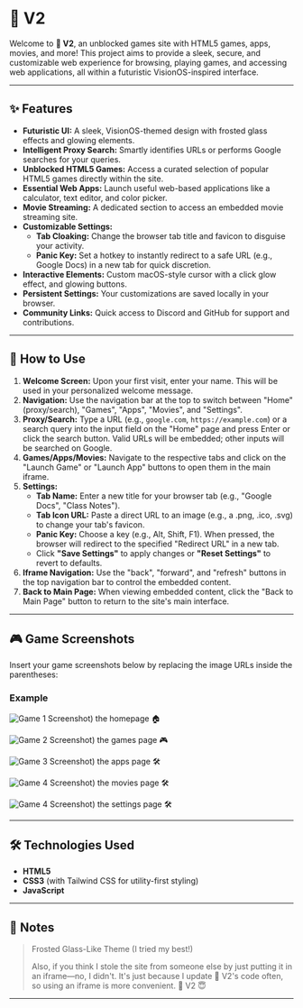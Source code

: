 # 🍔 V2

Welcome to **🍔 V2**, an unblocked games site with HTML5 games, apps, movies, and more! This project aims to provide a sleek, secure, and customizable web experience for browsing, playing games, and accessing web applications, all within a futuristic VisionOS-inspired interface.

---

## ✨ Features

- **Futuristic UI:** A sleek, VisionOS-themed design with frosted glass effects and glowing elements.
- **Intelligent Proxy Search:** Smartly identifies URLs or performs Google searches for your queries.
- **Unblocked HTML5 Games:** Access a curated selection of popular HTML5 games directly within the site.
- **Essential Web Apps:** Launch useful web-based applications like a calculator, text editor, and color picker.
- **Movie Streaming:** A dedicated section to access an embedded movie streaming site.
- **Customizable Settings:**
  - **Tab Cloaking:** Change the browser tab title and favicon to disguise your activity.
  - **Panic Key:** Set a hotkey to instantly redirect to a safe URL (e.g., Google Docs) in a new tab for quick discretion.
- **Interactive Elements:** Custom macOS-style cursor with a click glow effect, and glowing buttons.
- **Persistent Settings:** Your customizations are saved locally in your browser.
- **Community Links:** Quick access to Discord and GitHub for support and contributions.

---

## 🚀 How to Use

1. **Welcome Screen:** Upon your first visit, enter your name. This will be used in your personalized welcome message.
2. **Navigation:** Use the navigation bar at the top to switch between "Home" (proxy/search), "Games", "Apps", "Movies", and "Settings".
3. **Proxy/Search:** Type a URL (e.g., `google.com`, `https://example.com`) or a search query into the input field on the "Home" page and press Enter or click the search button. Valid URLs will be embedded; other inputs will be searched on Google.
4. **Games/Apps/Movies:** Navigate to the respective tabs and click on the "Launch Game" or "Launch App" buttons to open them in the main iframe.
5. **Settings:**
    - **Tab Name:** Enter a new title for your browser tab (e.g., "Google Docs", "Class Notes").
    - **Tab Icon URL:** Paste a direct URL to an image (e.g., a .png, .ico, .svg) to change your tab's favicon.
    - **Panic Key:** Choose a key (e.g., Alt, Shift, F1). When pressed, the browser will redirect to the specified "Redirect URL" in a new tab.
    - Click **"Save Settings"** to apply changes or **"Reset Settings"** to revert to defaults.
6. **Iframe Navigation:** Use the "back", "forward", and "refresh" buttons in the top navigation bar to control the embedded content.
7. **Back to Main Page:** When viewing embedded content, click the "Back to Main Page" button to return to the site's main interface.

---

## 🎮 Game Screenshots

Insert your game screenshots below by replacing the image URLs inside the parentheses:

### Example

![Game 1 Screenshot](https://files.catbox.moe/8qth2d.png))
the homepage 🏠

![Game 2 Screenshot](https://files.catbox.moe/j25mc1.png))
the games page 🎮

![Game 3 Screenshot](https://files.catbox.moe/tiz94u.png))
the apps page 🛠️

![Game 4 Screenshot](https://files.catbox.moe/7ym8uv.png))
the movies page 🛠️

![Game 4 Screenshot]([https://files.catbox.moe/7ym8uv.png](https://files.catbox.moe/o8709s.png)))
the settings page 🛠️


---

## 🛠️ Technologies Used

- **HTML5**
- **CSS3** (with Tailwind CSS for utility-first styling)
- **JavaScript**

---

## 📝 Notes

> Frosted Glass-Like Theme (I tried my best!)
>
> Also, if you think I stole the site from someone else by just putting it in an iframe—no, I didn't. It's just because I update 🍔 V2's code often, so using an iframe is more convenient. 🍔 V2 😇

---
